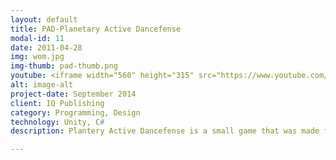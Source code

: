 ```yaml
---
layout: default
title: PAD-Planetary Active Dancefense
modal-id: 11
date: 2011-04-28
img: wom.jpg
img-thumb: pad-thumb.png
youtube: <iframe width="560" height="315" src="https://www.youtube.com/embed/9qrJXvuzwM4" frameborder="0" allowfullscreen></iframe>
alt: image-alt
project-date: September 2014
client: IQ Publishing
category: Programming, Design
technology: Unity, C#
description: Plantery Active Dancefense is a small game that was made for dancepad game compilation released by IQ Publishing. This game was showcased during Poznań Game Arena 2014. Developed with <a href="http://spierek.net/">Luke Spierwka</a> with music by <a href="http://havingfunwithrecords.com/kozilek/">Jukio Kallio</a>.

---
```

